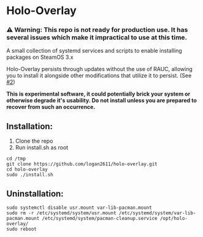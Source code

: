 # Holo-Overlay

### ⚠️ Warning: This repo is not ready for production use. It has several issues which make it impractical to use at this time.

A small collection of systemd services and scripts to enable installing packages on SteamOS 3.x

Holo-Overlay persists through updates without the use of RAUC, allowing you to install it alongside other modifications that utilize it to persist. (See [#2](https://github.com/logan2611/holo-overlay/issues/2))

**This is experimental software, it could potentially brick your system or otherwise degrade it's usability. Do not install unless you are prepared to recover from such an occurrence.**

## Installation:
1. Clone the repo
2. Run install.sh as root
```
cd /tmp
git clone https://github.com/logan2611/holo-overlay.git
cd holo-overlay
sudo ./install.sh
```

## Uninstallation:
```
sudo systemctl disable usr.mount var-lib-pacman.mount
sudo rm -r /etc/systemd/system/usr.mount /etc/systemd/system/var-lib-pacman.mount /etc/systemd/system/pacman-cleanup.service /opt/holo-overlay/
sudo reboot
```
